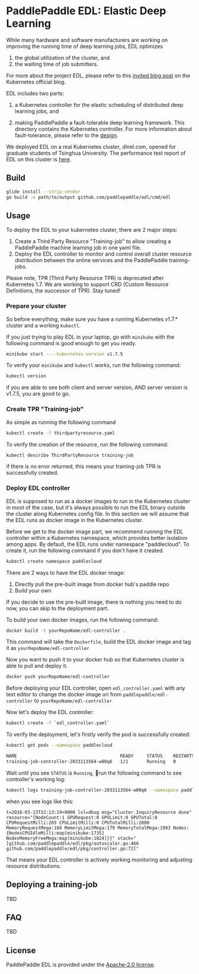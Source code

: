 # PaddlePaddle EDL: Elastic Deep Learning

While many hardware and software manufacturers are working on
improving the running time of deep learning jobs, EDL optimizes

1. the global utilization of the cluster, and
1. the waiting time of job submitters.

For more about the project EDL, please refer to this [invited blog
post](http://blog.kubernetes.io/2017/12/paddle-paddle-fluid-elastic-learning.html)
on the Kubernetes official blog.

EDL includes two parts:

1. a Kubernetes controller for the elastic scheduling of distributed
   deep learning jobs, and

1. making PaddlePaddle a fault-tolerable deep learning framework.
   This directory contains the Kubernetes controller.  For more
   information about fault-tolerance, please refer to the
   [design](https://github.com/PaddlePaddle/Paddle/tree/develop/doc/design/cluster_train).

We deployed EDL on a real Kubernetes cluster, dlnel.com, opened for
graduate students of Tsinghua University.  The performance test report
of EDL on this cluster is
[here](https://github.com/PaddlePaddle/cloud/blob/develop/doc/edl/experiment/README.md).


## Build

```bash
glide install --strip-vendor
go build -o path/to/output github.com/paddlepaddle/edl/cmd/edl
```

## Usage

To deploy the EDL to your kubernetes cluster, there are 2 major steps:

1. Create a Third Party Resource "Training-job" to allow creating a PaddlePaddle machine learning job in one yaml file.
1. Deploy the EDL controller to monitor and control overall cluster resource distribution between the online services and the PaddlePaddle training-jobs.

Please note, TPR (Third Party Resource TPR) is deprecated after Kubernetes 1.7. We are working to support CRD (Custom Resource Definitions, the successor of TPR). Stay tuned!

### Prepare your cluster
So before everything, make sure you have a running Kubernetes v1.7.* cluster and a working `kubectl`.

If you just trying to play EDL in your laptop, go with `minikube` with the following command is good enough to get you ready.

``` bash
minikube start ----kubernetes-version v1.7.5
```

To verify your `minikube` and `kubectl` works, run the following command:

``` bash
kubectl version
```

if you are able to see both client and server version, AND server version is v1.7.5, you are good to go.

### Create TPR "Training-job"

As simple as running the following command

``` bash
kubectl create -f thirdpartyresource.yaml
```

To verify the creation of the resource, run the following command:

``` bash
kubectl describe ThirdPartyResource training-job
```

if there is no error returned, this means your training-job TPR is successfully created.

### Deploy EDL controller

EDL is supposed to run as a docker images to run in the Kubernetes cluster in most of the case, but it's always possible to run the EDL binary outside the cluster along Kubernetes config file. In this section we will assume that the EDL runs as docker image in the Kubernetes cluster.

Before we get to the docker image part, we recommend running the EDL controller within a Kubernetes namespace, which provides better isolation among apps. By default, the EDL runs under namespace "paddlecloud". To create it, run the following command if you don't have it created.

``` bash
kubectl create namespace paddlecloud
```

There are 2 ways to have the EDL docker image:

1. Directly pull the pre-built image from docker hub's paddle repo
1. Build your own

If you decide to use the pre-built image, there is nothing you need to do now, you can skip to the deployment part.

To build your own docker images, run the following command:

``` bash
docker build -t yourRepoName/edl-controller .
```

This command will take the `Dockerfile`, build the EDL docker image and tag it as `yourRepoName/edl-controller`

Now you want to push it to your docker hub so that Kubernetes cluster is able to pull and deploy it.

``` bash
docker push yourRepoName/edl-controller
```
Before deploying your EDL controller, open `edl_controller.yaml` with any text editor to change the docker image uri from `paddlepaddle/edl-controller` to `yourRepoName/edl-controller`

Now let's deploy the EDL controller:

``` bash
kubectl create -f `edl_controller.yaml`
```

To verify the deployment, let's firstly verify the pod is successfully created:

``` bash
kubectl get pods --namespace paddlecloud

NAME                                       READY     STATUS    RESTARTS   AGE
training-job-controller-2033113564-w80q6   1/1       Running   0          4m
```
Wait until you see `STATUS` is `Running`, run the following command to see controller's working log:

``` bash
kubectl logs training-job-controller-2033113564-w80q6 --namespace paddlecloud
```

when you see logs like this:

``` text
t=2018-03-13T22:13:19+0000 lvl=dbug msg="Cluster.InquiryResource done" resource="{NodeCount:1 GPURequest:0 GPULimit:0 GPUTotal:0 CPURequestMilli:265 CPULimitMilli:0 CPUTotalMilli:2000 MemoryRequestMega:168 MemoryLimitMega:179 MemoryTotalMega:1993 Nodes:{NodesCPUIdleMilli:map[minikube:1735] NodesMemoryFreeMega:map[minikube:1824]}}" stack="[github.com/paddlepaddle/edl/pkg/autoscaler.go:466 github.com/paddlepaddle/edl/pkg/controller.go:72]"
```
That means your EDL controller is actively working monitoring and adjusting resource distributions.

## Deploying a training-job

TBD

## FAQ

TBD

## License

PaddlePaddle EDL is provided under the [Apache-2.0 license](LICENSE).